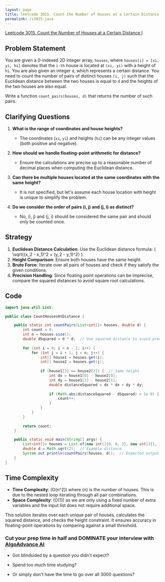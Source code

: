 ```yaml
---
layout: page
title: leetcode 3015. Count the Number of Houses at a Certain Distance I
permalink: /s3015-java
---
```

[Leetcode 3015. Count the Number of Houses at a Certain Distance I](https://algoadvance.github.io/algoadvance/l3015)
## Problem Statement

You are given a 0-indexed 2D integer array, `houses`, where `houses[i] = [xi, yi, hi]` denotes that the `i-th` house is located at `(xi, yi)` with a height of `hi`. You are also given an integer `d`, which represents a certain distance. You need to count the number of pairs of distinct houses `(i, j)` such that the Euclidean distance between the two houses is equal to `d` and the heights of the two houses are also equal.

Write a function `count_pairs(houses, d)` that returns the number of such pairs.

## Clarifying Questions

1. **What is the range of coordinates and house heights?**
   - The coordinates (`xi`, `yi`) and heights (`hi`) can be any integer values (both positive and negative).

2. **How should we handle floating-point arithmetic for distance?**
   - Ensure the calculations are precise up to a reasonable number of decimal places when computing the Euclidean distance.

3. **Can there be multiple houses located at the same coordinates with the same height?**
   - It is not specified, but let's assume each house location with height is unique to simplify the problem.

4. **Do we consider the order of pairs (i, j) and (j, i) as distinct?**
   - No, (i, j) and (j, i) should be considered the same pair and should only be counted once.

## Strategy

1. **Euclidean Distance Calculation**: Use the Euclidean distance formula: \( \sqrt{(x_2 - x_1)^2 + (y_2 - y_1)^2} \).
2. **Height Comparison**: Ensure both houses have the same height.
3. **Brute Force**: Iterate over all pairs of houses and check if they satisfy the given conditions.
4. **Precision Handling**: Since floating point operations can be imprecise, compare the squared distances to avoid square root calculations.

## Code

```java
import java.util.List;

public class CountHousesAtDistance {

    public static int countPairs(List<int[]> houses, double d) {
        int count = 0;
        int n = houses.size();
        double dSquared = d * d;  // Use squared distance to avoid precision issues
        
        for (int i = 0; i < n - 1; i++) {
            for (int j = i + 1; j < n; j++) {
                int[] house1 = houses.get(i);
                int[] house2 = houses.get(j);
                
                if (house1[2] == house2[2]) {  // Same height
                    int dx = house1[0] - house2[0];
                    int dy = house1[1] - house2[1];
                    double distanceSquared = dx * dx + dy * dy;
                    
                    if (Math.abs(distanceSquared - dSquared) < 1e-9) {  // Use a small threshold for precision
                        count++;
                    }
                }
            }
        }
        
        return count;
    }

    public static void main(String[] args) {
        List<int[]> houses = List.of(new int[]{0, 0, 2}, new int[]{1, 1, 2}, new int[]{2, 2, 2});
        double d = Math.sqrt(2);  // Example distance
        System.out.println(countPairs(houses, d));  // Expected output based on input
    }
}
```

## Time Complexity

- **Time Complexity**: \(O(n^2)\) where \(n\) is the number of houses. This is due to the nested loop iterating through all pair combinations.
- **Space Complexity**: \(O(1)\) as we are only using a fixed number of extra variables and the input list does not require additional space.

This solution iterates over each unique pair of houses, calculates the squared distance, and checks the height constraint. It ensures accuracy in floating-point operations by comparing against a small threshold.


### Cut your prep time in half and DOMINATE your interview with [AlgoAdvance AI](https://algoAdvance.com)

- Got blindsided by a question you didn't expect?

- Spend too much time studying?

- Or simply don't have the time to go over all 3000 questions?

